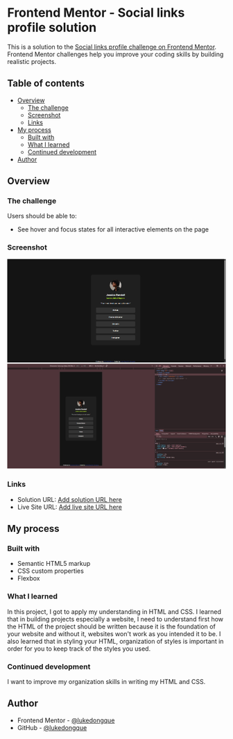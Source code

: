 # Frontend Mentor - Social links profile solution

This is a solution to the [Social links profile challenge on Frontend Mentor](https://www.frontendmentor.io/challenges/social-links-profile-UG32l9m6dQ). Frontend Mentor challenges help you improve your coding skills by building realistic projects. 

## Table of contents

- [Overview](#overview)
  - [The challenge](#the-challenge)
  - [Screenshot](#screenshot)
  - [Links](#links)
- [My process](#my-process)
  - [Built with](#built-with)
  - [What I learned](#what-i-learned)
  - [Continued development](#continued-development)
- [Author](#author)

## Overview

### The challenge

Users should be able to:

- See hover and focus states for all interactive elements on the page

### Screenshot

![screenshot1](assets/images/sociallinksprofilescreenshot1.PNG)
![screenshot2](assets/images/sociallinksprofilescreenshot2.PNG)

### Links

- Solution URL: [Add solution URL here](https://your-solution-url.com)
- Live Site URL: [Add live site URL here](https://your-live-site-url.com)

## My process

### Built with

- Semantic HTML5 markup
- CSS custom properties
- Flexbox

### What I learned

In this project, I got to apply my understanding in HTML and CSS. I learned that in building projects especially a website, I need to understand first how the HTML of the project should be written because it is the foundation of your website and without it, websites won't work as you intended it to be. I also learned that in styling your HTML, organization of styles is important in order for you to keep track of the styles you used.

### Continued development

I want to improve my organization skills in writing my HTML and CSS.

## Author

- Frontend Mentor - [@lukedongque](https://www.frontendmentor.io/profile/lukedongque)
- GitHub - [@lukedongque](https://github.com/lukedongque)

